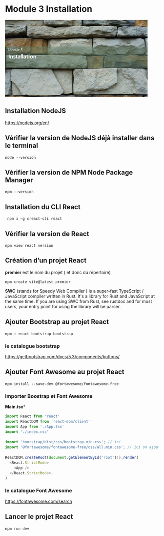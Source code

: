 # Module 3 Installation
![module-7](../img/03/module-3.png)

## Installation NodeJS
https://nodejs.org/en/
  
## Vérifier la version de NodeJS déjà installer dans le terminal
```
node --version
```
  
## Vérifier la version de NPM Node Package Manager
```
npm --version
```

## Installation du CLI React
```
 npm i –g creact-cli react
```
  
## Vérifier la version de React
```
npm view react version
```
  
## Création d’un projet React
**premier** est le nom du projet ( et donc du répertoire)
```
npm create vite@latest premier
```
**SWC** (stands for Speedy Web Compiler ) is a super-fast TypeScript / JavaScript compiler written in Rust. It's a library for Rust and JavaScript at the same time. If you are using SWC from Rust, see rustdoc and for most users, your entry point for using the library will be parser.

## Ajouter Bootstrap au projet React
 ```
 npm i react-bootstrap bootstrap
 ```
### le catalogue bootstrap
https://getbootstrap.com/docs/5.3/components/buttons/
   
## Ajouter Font Awesome au projet React
```
npm install --save-dev @fortawesome/fontawesome-free
```

### Importer Boostrap et Font  Awesome
  
**Main.tsx***  
  
```ts
import React from 'react'
import ReactDOM from 'react-dom/client'
import App from './App.tsx'
import './index.css'

import 'bootstrap/dist/css/bootstrap.min.css'; // ici 
import '@fortawesome/fontawesome-free/css/all.min.css'; // ici on ajoute

ReactDOM.createRoot(document.getElementById('root')!).render(
  <React.StrictMode>
    <App />
  </React.StrictMode>,
)
```

### le catalogue Font Awesome
https://fontawesome.com/search


## Lancer le projet React
```
npm run dev
```



  
